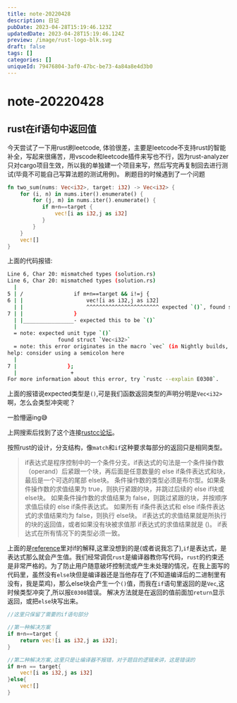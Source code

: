 ```yaml
---
title: note-20220428
description: 日记
pubDate: 2023-04-28T15:19:46.123Z
updatedDate: 2023-04-28T15:19:46.124Z
preview: /image/rust-logo-blk.svg
draft: false
tags: []
categories: []
uniqueId: 79476804-3af0-47bc-be73-4a84a8e4d3b0
---
```


# note-20220428

## rust在if语句中返回值

今天尝试了一下用rust刷leetcode, 体验很差，主要是leetcode不支持rust的智能补全，写起来很痛苦，用vscode和leetcode插件来写也不行，因为rust-analyzer只对cargo项目生效，所以我的单独建一个项目来写，然后写完再复制回去进行测试(毕竟不可能自己写算法题的测试用例)。
刷题目的时候遇到了一个问题
~~~rust
fn two_sum(nums: Vec<i32>, target: i32) -> Vec<i32> {
    for (i, n) in nums.iter().enumerate() {
        for (j, m) in nums.iter().enumerate() {
           if m+n==target {
               vec![i as i32,j as i32]
           }
        }
    }
    vec![]
}
~~~
上面的代码报错:
~~~bash
Line 6, Char 20: mismatched types (solution.rs)
Line 6, Char 20: mismatched types (solution.rs)
  |
5 | /                if m+n==target && i!=j {
6 | |                    vec![i as i32,j as i32]
  | |                    ^^^^^^^^^^^^^^^^^^^^^^^ expected `()`, found struct `Vec`
7 | |                }
  | |________________- expected this to be `()`
  |
  = note: expected unit type `()`
                found struct `Vec<i32>`
  = note: this error originates in the macro `vec` (in Nightly builds, run with -Z macro-backtrace for more info)
help: consider using a semicolon here
  |
7 |                };
  |                 +
For more information about this error, try `rustc --explain E0308`.
~~~

上面的报错说expected类型是`()`,可是我们函数返回类型的声明分明是`Vec<i32>`啊，怎么会类型冲突呢？

一脸懵逼ing😅

上网搜索后找到了这个连接[rustcc论坛](https://rustcc.cn/article?id=d20aeaa9-cd44-480a-8cd2-1a589f403778)。

按照rust的设计，分支结构，像`match`和`if`这种要求每部分的返回只是相同类型。

> if表达式是程序控制中的一个条件分支。if表达式的句法是一个条件操作数（operand）后紧跟一个块，再后面是任意数量的 else if条件表达式和块，最后是一个可选的尾部 else块。 条件操作数的类型必须是布尔型。如果条件操作数的求值结果为 true，则执行紧跟的块，并跳过后续的 else if块或 else块。 如果条件操作数的求值结果为 false，则跳过紧跟的块，并按顺序求值后续的 else if条件表达式。 如果所有 if条件表达式和 else if条件表达式的求值结果均为 false，则执行 else块。 if表达式的求值结果就是所执行的块的返回值，或者如果没有块被求值那 if表达式的求值结果就是 ()。 if表达式在所有情况下的类型必须一致。

上面的是[reference](https://rustwiki.org/zh-CN/reference/expressions/if-expr.html)里对if的解释,这里没想到的是(或者说我忘了),`if`是表达式，是表达式那么就会产生值。我们经常调侃`rust`是编译器教你写代码，`rust`的约束还是非常严格的。为了防止用户随意破坏控制流或产生未处理的情况，在我上面写的代码里，虽然没有`else`块但是编译器还是当他存在了(不知道编译后的二进制里有没有，我是菜鸡)，那么else块会产生一个`()`值，而我在`if`语句里返回的是`Vec`,这时候类型冲突了,所以报`E0308`错误。
解决方法就是在返回的值前面加`return`显示返回，或把`else`块写出来。

~~~rust
//这里只保留了需要的if语句部分

//第一种解决方案
if m+n==target {
    return vec![i as i32,j as i32];
}

//第二种解决方案,这里只是让编译器不报错，对于题目的逻辑来讲，这是错误的
if m+n == target{
    vec![i as i32,j as i32]
}else{
    vec![]
}

~~~
